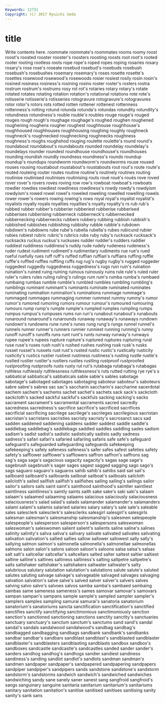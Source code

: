 ```yaml
---
Keywords: 12731 
Copyright: (C) 2017 Ryuichi Ueda
---
```


# title

Write contents here.
 roommate roommate's roommates rooms
roomy roost roost's roosted rooster rooster's roosters roosting roosts root
root's rooted rooter rooting rootless roots rope rope's roped ropes
roping rosaries rosary rosary's rose rose's roseate rosebud rosebud's rosebuds
rosebush rosebush's rosebushes rosemary rosemary's roses rosette rosette's rosettes rosewood
rosewood's rosewoods rosier rosiest rosily rosin rosin's rosined rosiness rosiness's
rosining rosins roster roster's rosters rostra rostrum rostrum's rostrums rosy
rot rot's rotaries rotary rotary's rotate rotated rotates rotating rotation
rotation's rotational rotations rote rote's rotisserie rotisserie's rotisseries rotogravure rotogravure's
rotogravures rotor rotor's rotors rots rotted rotten rottener rottenest rottenness
rottenness's rotting rotund rotunda rotunda's rotundas rotundity rotundity's rotundness rotundness's
rouble rouble's roubles rouge rouge's rouged rouges rough rough's roughage
roughage's roughed roughen roughened roughening roughens rougher roughest roughhouse roughhouse's
roughhoused roughhouses roughhousing roughing roughly roughneck roughneck's roughnecked roughnecking roughnecks
roughness roughness's roughs roughshod rouging roulette roulette's round round's roundabout
roundabout's roundabouts rounded roundelay roundelay's roundelays rounder roundest roundhouse roundhouse's
roundhouses rounding roundish roundly roundness roundness's rounds roundup roundup's roundups
roundworm roundworm's roundworms rouse roused rouses rousing roustabout roustabout's roustabouts
rout rout's route route's routed routeing router routes routine routine's
routinely routines routing routinise routinised routinises routinising routs roué roué's
roués rove roved rover rover's rovers roves roving row row's
rowboat rowboat's rowboats rowdier rowdies rowdiest rowdiness rowdiness's rowdy rowdy's
rowdyism rowdyism's rowed rowel rowel's roweled roweling rowelled rowelling rowels
rower rower's rowers rowing rowing's rows royal royal's royalist royalist's
royalists royally royals royalties royalties's royalty royalty's rs rub rub's
rubbed rubber rubber's rubberier rubberiest rubberise rubberised rubberises rubberising rubberneck
rubberneck's rubbernecked rubbernecking rubbernecks rubbers rubbery rubbing rubbish rubbish's rubbished
rubbishes rubbishing rubbishy rubble rubble's rubdown rubdown's rubdowns rube rube's
rubella rubella's rubes rubicund rubier rubies rubiest rubric rubric's rubrics
rubs ruby ruby's rucksack rucksack's rucksacks ruckus ruckus's ruckuses rudder
rudder's rudders ruddier ruddiest ruddiness ruddiness's ruddy rude rudely rudeness
rudeness's ruder rudest rudiment rudiment's rudimentary rudiments rue rue's rued
rueful ruefully rues ruff ruff's ruffed ruffian ruffian's ruffians ruffing
ruffle ruffle's ruffled ruffles ruffling ruffs rug rug's rugby rugby's
rugged ruggeder ruggedest ruggedly ruggedness ruggedness's rugs ruin ruin's ruination
ruination's ruined ruing ruining ruinous ruinously ruins rule rule's ruled
ruler ruler's rulers rules ruling ruling's rulings rum rum's rumba
rumba's rumbaed rumbaing rumbas rumble rumble's rumbled rumbles rumbling rumbling's
rumblings ruminant ruminant's ruminants ruminate ruminated ruminates ruminating rumination rumination's
ruminations rummage rummage's rummaged rummages rummaging rummer rummest rummy rummy's
rumor rumor's rumored rumoring rumors rumour rumour's rumoured rumouring rumours
rump rump's rumple rumple's rumpled rumples rumpling rumps rumpus rumpus's
rumpuses rums run run's runabout runabout's runabouts runaround runaround's runarounds
runaway runaway's runaways rundown rundown's rundowns rune rune's runes rung
rung's rungs runnel runnel's runnels runner runner's runners runnier runniest
running running's runny runoff runoff's runoffs runs runt runt's runts
runway runway's runways rupee rupee's rupees rupture rupture's ruptured ruptures
rupturing rural ruse ruse's ruses rush rush's rushed rushes rushing
rusk rusk's rusks russet russet's russets rust rust's rusted rustic
rustic's rustically rusticity rusticity's rustics rustier rustiest rustiness rustiness's rusting
rustle rustle's rustled rustler rustler's rustlers rustles rustling rustproof rustproofed
rustproofing rustproofs rusts rusty rut rut's rutabaga rutabaga's rutabagas ruthless
ruthlessly ruthlessness ruthlessness's ruts rutted rutting rye rye's s sabbatical
sabbatical's sabbaticals sable sable's sables sabotage sabotage's sabotaged sabotages sabotaging
saboteur saboteur's saboteurs sabre sabre's sabres sac sac's saccharin saccharin's
saccharine sacerdotal sachem sachem's sachems sachet sachet's sachets sack sack's
sackcloth sackcloth's sacked sackful sackful's sackfuls sacking sacking's sacks sacrament
sacrament's sacramental sacraments sacred sacredly sacredness sacredness's sacrifice sacrifice's sacrificed
sacrifices sacrificial sacrificing sacrilege sacrilege's sacrileges sacrilegious sacristan sacristan's sacristans
sacristies sacristy sacristy's sacrosanct sacs sad sadden saddened saddening saddens
sadder saddest saddle saddle's saddlebag saddlebag's saddlebags saddled saddles saddling
sades sadism sadism's sadist sadist's sadistic sadistically sadists sadly sadness
sadness's safari safari's safaried safariing safaris safe safe's safeguard safeguard's
safeguarded safeguarding safeguards safekeeping safekeeping's safely safeness safeness's safer safes
safest safeties safety safety's safflower safflower's safflowers saffron saffron's saffrons
sag sag's saga saga's sagacious sagacity sagacity's sagas sage sage's
sagebrush sagebrush's sager sages sagest sagged sagging sago sago's sags
saguaro saguaro's saguaros sahib sahib's sahibs said sail sail's sailboard
sailboard's sailboards sailboat sailboat's sailboats sailcloth sailcloth's sailed sailfish sailfish's
sailfishes sailing sailing's sailings sailor sailor's sailors sails saint saint's
sainthood sainthood's saintlier saintliest saintliness saintliness's saintly saints saith sake
sake's saki saki's salaam salaam's salaamed salaaming salaams salacious salaciously
salaciousness salaciousness's salad salad's salads salamander salamander's salamanders salami salami's
salamis salaried salaries salary salary's sale sale's saleable sales salesclerk
salesclerk's salesclerks salesgirl salesgirl's salesgirls salesman salesman's salesmanship salesmanship's salesmen
salespeople salespeople's salesperson salesperson's salespersons saleswoman saleswoman's saleswomen salient salient's
salients saline saline's salines salinity salinity's saliva saliva's salivary salivate
salivated salivates salivating salivation salivation's sallied sallies sallow sallower sallowest
sally sally's sallying salmon salmon's salmonella salmonella's salmonellae salmonellas salmons
salon salon's salons saloon saloon's saloons salsa salsa's salsas salt
salt's saltcellar saltcellar's saltcellars salted salter saltest saltier saltiest saltine
saltine's saltines saltiness saltiness's salting saltpetre saltpetre's salts saltshaker saltshaker's
saltshakers saltwater saltwater's salty salubrious salutary salutation salutation's salutations salute
salute's saluted salutes saluting salvage salvage's salvageable salvaged salvages salvaging
salvation salvation's salve salve's salved salver salver's salvers salves salving
salvo salvo's salvoes salvos samba samba's sambaed sambaing sambas same
sameness sameness's sames samovar samovar's samovars sampan sampan's sampans sample
sample's sampled sampler sampler's samplers samples sampling samurai samurai's sanatoria
sanatorium sanatorium's sanatoriums sancta sanctification sanctification's sanctified sanctifies sanctify sanctifying
sanctimonious sanctimoniously sanction sanction's sanctioned sanctioning sanctions sanctity sanctity's sanctuaries
sanctuary sanctuary's sanctum sanctum's sanctums sand sand's sandal sandal's sandals
sandalwood sandalwood's sandbag sandbag's sandbagged sandbagging sandbags sandbank sandbank's sandbanks
sandbar sandbar's sandbars sandblast sandblast's sandblasted sandblaster sandblaster's sandblasters sandblasting
sandblasts sandbox sandbox's sandboxes sandcastle sandcastle's sandcastles sanded sander sander's
sanders sandhog sandhog's sandhogs sandier sandiest sandiness sandiness's sanding sandlot
sandlot's sandlots sandman sandman's sandmen sandpaper sandpaper's sandpapered sandpapering sandpapers
sandpiper sandpiper's sandpipers sands sandstone sandstone's sandstorm sandstorm's sandstorms sandwich
sandwich's sandwiched sandwiches sandwiching sandy sane sanely saner sanest sang
sangfroid sangfroid's sangs sanguinary sanguine sanitaria sanitarium sanitarium's sanitariums sanitary
sanitation sanitation's sanitise sanitised sanitises sanitising sanity sanity's sank sans
